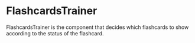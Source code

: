 # FlashcardsTrainer

FlashcardsTrainer is the component that decides which flashcards to show according to the status of the flashcard.
